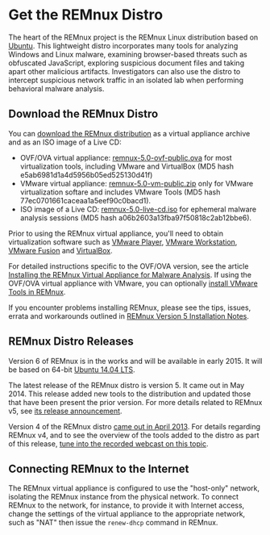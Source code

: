# Get the REMnux Distro

The heart of the REMnux project is the REMnux Linux distribution based on [Ubuntu](http://www.ubuntu.com/). This lightweight distro incorporates many tools for analyzing Windows and Linux malware, examining browser-based threats such as obfuscated JavaScript, exploring suspicious document files and taking apart other malicious artifacts. Investigators can also use the distro to intercept suspicious network traffic in an isolated lab when performing behavioral malware analysis.

## Download the REMnux Distro

You can [download the REMnux distribution](https://sourceforge.net/downloads/remnux/version5/) as a virtual appliance archive and as an ISO image of a Live CD:

- OVF/OVA virtual appliance: [remnux-5.0-ovf-public.ova](http://sourceforge.net/projects/remnux/files/version5/remnux-5.0-ova-public.ova/download) for most virtualization tools, including VMware and VirtualBox (MD5 hash e5ab6981d1a4d5956b05ed525130d41f)
- VMware virtual appliance: [remnux-5.0-vm-public.zip](http://sourceforge.net/projects/remnux/files/version5/remnux-5.0-vm-public.zip/download) only for VMware virtualization softare and includes VMware Tools (MD5 hash 77ec0701661caceaa1a5eef90c0bacd1).
- ISO image of a Live CD: [remnux-5.0-live-cd.iso](http://sourceforge.net/projects/remnux/files/version5/remnux-5.0-live-cd.iso/download) for ephemeral malware analysis sessions (MD5 hash a06b2603a13fba97f50818c2ab12bbe6).

Prior to using the REMnux virtual appliance, you'll need to obtain virtualization software such as [VMware Player](http://www.vmware.com/products/player/), [VMware Workstation](http://www.vmware.com/products/workstation/), [VMware Fusion](http://www.vmware.com/products/fusion/overview.html) and [VirtualBox](https://www.virtualbox.org/).

For detailed instructions specific to the OVF/OVA version, see the article [Installing the REMnux Virtual Appliance for Malware Analysis](http://digital-forensics.sans.org/blog/2013/04/10/installing-remnux-virtual-appliance). If using the OVF/OVA virtual appliance with VMware, you can optionally [install VMware Tools in REMnux](http://zeltser.com/reverse-malware/install-vmware-tools.html).

If you encounter problems installing REMnux, please see the tips, issues, errata and workarounds outlined in [REMnux Version 5 Installation Notes](https://github.com/REMnux/distro/blob/v5/remnux5-installation-notes.md).

## REMnux Distro Releases

Version 6 of REMnux is in the works and will be available in early 2015. It will be based on 64-bit [Ubuntu 14.04 LTS](http://releases.ubuntu.com/14.04/).

The latest release of the REMnux distro is version 5. It came out in May 2014. This release added new tools to the distribution and updated those that have been present the prior version. For more details related to REMnux v5, see [its release announcement](http://blog.zeltser.com/post/86508269224/remnux-v5-release-for-malware-analysts).

Version 4 of the REMnux distro [came out in April 2013](http://blog.zeltser.com/post/47545363323/version-4-release-of-remnux-linux-distro-for). For details regarding REMnux v4, and to see the overview of the tools added to the distro as part of this release, [tune into the recorded webcast on this topic](https://www.youtube.com/watch?v=4LzCr9qf5_Q).

## Connecting REMnux to the Internet

The REMnux virtual appliance is configured to use the "host-only" network, isolating the REMnux instance from the physical network. To connect REMnux to the network, for instance, to provide it with Internet access, change the settings of the virtual appliance to the appropriate network, such as "NAT" then issue the `renew-dhcp` command in REMnux.
